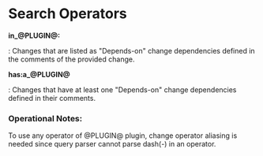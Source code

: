 Search Operators
================

**in_@PLUGIN@:<change>**

: Changes that are listed as "Depends-on" change dependencies defined in the comments of the provided change.

**has:a_@PLUGIN@**

: Changes that have at least one "Depends-on" change dependencies defined in their comments.

### Operational Notes:

To use any operator of @PLUGIN@ plugin, change operator aliasing is needed since query parser
cannot parse dash(-) in an operator.
